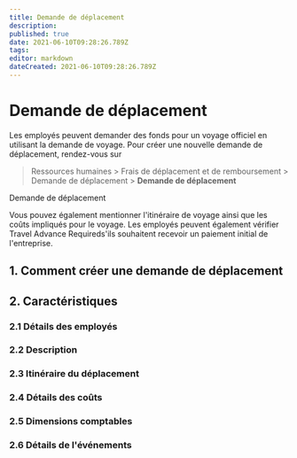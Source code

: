 ```yaml
---
title: Demande de déplacement
description: 
published: true
date: 2021-06-10T09:28:26.789Z
tags: 
editor: markdown
dateCreated: 2021-06-10T09:28:26.789Z
---
```


# Demande de déplacement

Les employés peuvent demander des fonds pour un voyage officiel en utilisant la demande de voyage. Pour créer une nouvelle demande de déplacement, rendez-vous sur

> Ressources humaines > Frais de déplacement et de remboursement > Demande de déplacement > **Demande de déplacement**

Demande de déplacement

Vous pouvez également mentionner l'itinéraire de voyage ainsi que les coûts impliqués pour le voyage. Les employés peuvent également vérifier Travel Advance Requireds'ils souhaitent recevoir un paiement initial de l'entreprise.

## 1. Comment créer une demande de déplacement

## 2. Caractéristiques

### 2.1 Détails des employés

### 2.2 Description

### 2.3 Itinéraire du déplacement

### 2.4 Détails des coûts

### 2.5 Dimensions comptables

### 2.6 Détails de l'événements